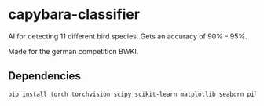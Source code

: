 # capybara-classifier

AI for detecting 11 different bird species. Gets an accuracy of 90% - 95%.

Made for the german competition BWKI.

## Dependencies
```bash
pip install torch torchvision scipy scikit-learn matplotlib seaborn pillow tqdm
```
